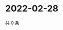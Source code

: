 # 2022-02-28

共 0 条

<!-- BEGIN WEIBO -->
<!-- 最后更新时间 Mon Feb 28 2022 23:19:52 GMT+0800 (China Standard Time) -->

<!-- END WEIBO -->
